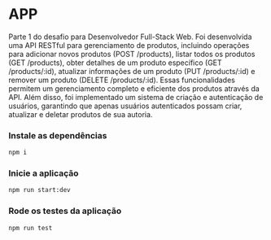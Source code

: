 # APP

Parte 1 do desafio para Desenvolvedor Full-Stack Web. Foi desenvolvida uma API RESTful para gerenciamento de produtos, incluindo operações para adicionar novos produtos (POST /products), listar todos os produtos (GET /products), obter detalhes de um produto específico (GET /products/:id), atualizar informações de um produto (PUT /products/:id) e remover um produto (DELETE /products/:id). Essas funcionalidades permitem um gerenciamento completo e eficiente dos produtos através da API. Além disso, foi implementado um sistema de criação e autenticação de usuários, garantindo que apenas usuários autenticados possam criar, atualizar e deletar produtos de sua autoria.

### Instale as dependências

```sh
npm i
```

### Inicie a aplicação

```sh
npm run start:dev
```

### Rode os testes da aplicação

```sh
npm run test
```
